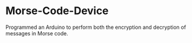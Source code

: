 # Morse-Code-Device
Programmed an Arduino to perform both the encryption and decryption of messages in Morse code.

